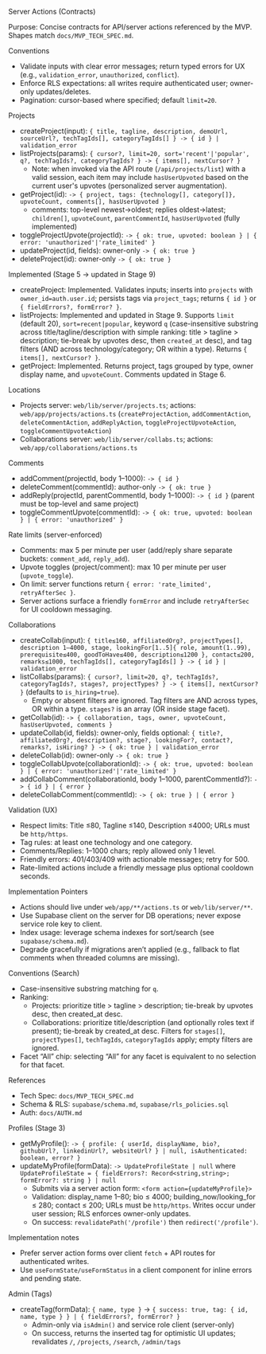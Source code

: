 Server Actions (Contracts)

Purpose: Concise contracts for API/server actions referenced by the MVP. Shapes match `docs/MVP_TECH_SPEC.md`.

Conventions
- Validate inputs with clear error messages; return typed errors for UX (e.g., `validation_error`, `unauthorized`, `conflict`).
- Enforce RLS expectations: all writes require authenticated user; owner-only updates/deletes.
- Pagination: cursor-based where specified; default `limit=20`.

Projects
- createProject(input): `{ title, tagline, description, demoUrl, sourceUrl?, techTagIds[], categoryTagIds[] } -> { id } | validation_error`
- listProjects(params): `{ cursor?, limit=20, sort='recent'|'popular', q?, techTagIds?, categoryTagIds? } -> { items[], nextCursor? }`
  - Note: when invoked via the API route (`/api/projects/list`) with a valid session, each item may include `hasUserUpvoted` based on the current user's upvotes (personalized server augmentation).
- getProject(id): `-> { project, tags: {technology[], category[]}, upvoteCount, comments[], hasUserUpvoted }`
  - comments: top-level newest→oldest; replies oldest→latest; `children[]`, `upvoteCount`, `parentCommentId`, `hasUserUpvoted` (fully implemented)
- toggleProjectUpvote(projectId): `-> { ok: true, upvoted: boolean } | { error: 'unauthorized'|'rate_limited' }`
- updateProject(id, fields): owner-only `-> { ok: true }`
- deleteProject(id): owner-only `-> { ok: true }`

Implemented (Stage 5 → updated in Stage 9)
- createProject: Implemented. Validates inputs; inserts into `projects` with `owner_id=auth.user.id`; persists tags via `project_tags`; returns `{ id }` or `{ fieldErrors?, formError? }`.
- listProjects: Implemented and updated in Stage 9. Supports `limit` (default 20), `sort=recent|popular`, keyword `q` (case-insensitive substring across title/tagline/description with simple ranking: title > tagline > description; tie-break by upvotes desc, then `created_at` desc), and tag filters (AND across technology/category; OR within a type). Returns `{ items[], nextCursor? }`.
- getProject: Implemented. Returns project, tags grouped by type, owner display name, and `upvoteCount`. Comments updated in Stage 6.

Locations
- Projects server: `web/lib/server/projects.ts`; actions: `web/app/projects/actions.ts` (`createProjectAction`, `addCommentAction`, `deleteCommentAction`, `addReplyAction`, `toggleProjectUpvoteAction`, `toggleCommentUpvoteAction`)
- Collaborations server: `web/lib/server/collabs.ts`; actions: `web/app/collaborations/actions.ts`

Comments
- addComment(projectId, body 1–1000): `-> { id }`
- deleteComment(commentId): author-only `-> { ok: true }`
- addReply(projectId, parentCommentId, body 1–1000): `-> { id }` (parent must be top-level and same project)
- toggleCommentUpvote(commentId): `-> { ok: true, upvoted: boolean } | { error: 'unauthorized' }`

Rate limits (server-enforced)
- Comments: max 5 per minute per user (add/reply share separate buckets: `comment_add`, `reply_add`).
- Upvote toggles (project/comment): max 10 per minute per user (`upvote_toggle`).
- On limit: server functions return `{ error: 'rate_limited', retryAfterSec }`.
- Server actions surface a friendly `formError` and include `retryAfterSec` for UI cooldown messaging.

Collaborations
- createCollab(input): `{ title≤160, affiliatedOrg?, projectTypes[], description 1–4000, stage, lookingFor[1..5]{ role, amount(1..99), prerequisite≤400, goodToHave≤400, description≤1200 }, contact≤200, remarks≤1000, techTagIds[], categoryTagIds[] } -> { id } | validation_error`
- listCollabs(params): `{ cursor?, limit=20, q?, techTagIds?, categoryTagIds?, stages?, projectTypes? } -> { items[], nextCursor? }` (defaults to `is_hiring=true`).
  - Empty or absent filters are ignored. Tag filters are AND across types, OR within a type. `stages?` is an array (OR inside stage facet).
- getCollab(id): `-> { collaboration, tags, owner, upvoteCount, hasUserUpvoted, comments }`
- updateCollab(id, fields): owner-only, fields optional: `{ title?, affiliatedOrg?, description?, stage?, lookingFor?, contact?, remarks?, isHiring? } -> { ok: true } | validation_error`
- deleteCollab(id): owner-only `-> { ok: true }`
- toggleCollabUpvote(collaborationId): `-> { ok: true, upvoted: boolean } | { error: 'unauthorized'|'rate_limited' }`
- addCollabComment(collaborationId, body 1–1000, parentCommentId?): `-> { id } | { error }`
- deleteCollabComment(commentId): `-> { ok: true } | { error }`

Validation (UX)
- Respect limits: Title ≤80, Tagline ≤140, Description ≤4000; URLs must be `http/https`.
- Tag rules: at least one technology and one category.
- Comments/Replies: 1–1000 chars; reply allowed only 1 level.
- Friendly errors: 401/403/409 with actionable messages; retry for 500.
 - Rate-limited actions include a friendly message plus optional cooldown seconds.

Implementation Pointers
- Actions should live under `web/app/**/actions.ts` or `web/lib/server/**`.
- Use Supabase client on the server for DB operations; never expose service role key to client.
- Index usage: leverage schema indexes for sort/search (see `supabase/schema.md`).
- Degrade gracefully if migrations aren’t applied (e.g., fallback to flat comments when threaded columns are missing).

Conventions (Search)
- Case-insensitive substring matching for `q`.
- Ranking:
  - Projects: prioritize title > tagline > description; tie-break by upvotes desc, then created_at desc.
  - Collaborations: prioritize title/description (and optionally roles text if present); tie-break by created_at desc. Filters for `stages[]`, `projectTypes[]`, `techTagIds`, `categoryTagIds` apply; empty filters are ignored.
- Facet “All” chip: selecting “All” for any facet is equivalent to no selection for that facet.

References
- Tech Spec: `docs/MVP_TECH_SPEC.md`
- Schema & RLS: `supabase/schema.md`, `supabase/rls_policies.sql`
- Auth: `docs/AUTH.md`

Profiles (Stage 3)
- getMyProfile(): `-> { profile: { userId, displayName, bio?, githubUrl?, linkedinUrl?, websiteUrl? } | null, isAuthenticated: boolean, error? }`
- updateMyProfile(formData): `-> UpdateProfileState | null` where `UpdateProfileState = { fieldErrors?: Record<string,string>; formError?: string } | null`
  - Submits via a server action form: `<form action={updateMyProfile}>`
  - Validation: display_name 1–80; bio ≤ 4000; building_now/looking_for ≤ 280; contact ≤ 200; URLs must be `http/https`. Writes occur under user session; RLS enforces owner-only updates.
  - On success: `revalidatePath('/profile')` then `redirect('/profile')`.

Implementation notes
- Prefer server action forms over client `fetch` + API routes for authenticated writes.
- Use `useFormState/useFormStatus` in a client component for inline errors and pending state.

Admin (Tags)
- createTag(formData): `{ name, type }` -> `{ success: true, tag: { id, name, type } } | { fieldErrors?, formError? }`
  - Admin-only via `isAdmin()` and service role client (server-only)
  - On success, returns the inserted tag for optimistic UI updates; revalidates `/`, `/projects`, `/search`, `/admin/tags`

